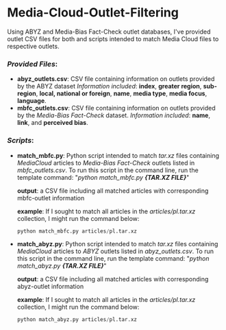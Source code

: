 # Media-Cloud-Outlet-Filtering
Using ABYZ and Media-Bias Fact-Check outlet databases, I've provided outlet CSV files for both and scripts intended to match Media Cloud files to respective outlets.  


### ___Provided Files___:


* **abyz_outlets.csv**: CSV file containing information on outlets provided by the ABYZ dataset
  _Information included_: **index**, **greater region**, **sub-region**, **local, national or foreign**, **name**, **media type**, **media focus**, **language**. 
* **mbfc_outlets.csv**: CSV file containing information on outlets provided by the _Media-Bias Fact-Check_ dataset. 
  _Information included_: **name**, **link**, and **perceived bias**. 

### ___Scripts___:
* **match_mbfc.py**: Python script intended to match _tar.xz_ files containing _MediaCloud_ articles to _Media-Bias Fact-Check_ outlets listed in _mbfc_outlets.csv_. To run this script in the command line, run the template command: "_python match_mbfc.py **{TAR.XZ FILE}**_"

   **output**: a CSV file including all matched articles with corresponding mbfc-outlet information

   **example**: If I sought to match all articles in the _articles/pl.tar.xz_ collection, I might run the command below:
   ```python
   python match_mbfc.py articles/pl.tar.xz
   ```

* **match_abyz.py**: Python script intended to match _tar.xz_ files containing _MediaCloud_ articles to _ABYZ_ outlets listed in _abyz_outlets.csv_. To run this script in the command line, run the template command: "_python match_abyz.py **{TAR.XZ FILE}**_"
 
   **output**: a CSV file including all matched articles with corresponding abyz-outlet information

   **example**: If I sought to match all articles in the _articles/pl.tar.xz_ collection, I might run the command below:
   ```python
   python match_abyz.py articles/pl.tar.xz
   ```
